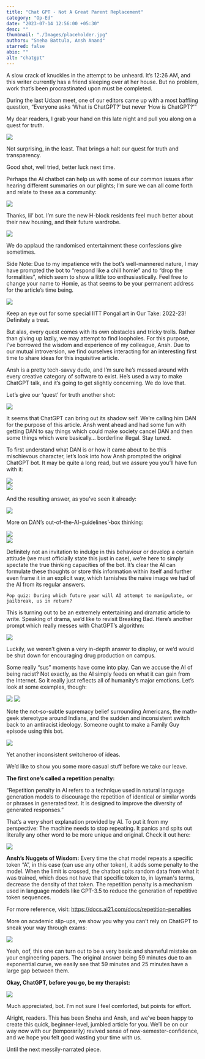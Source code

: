 ```yaml
--- 
title: "Chat GPT - Not A Great Parent Replacement"
category: "Op-Ed"
date: "2023-07-14 12:56:00 +05:30"
desc: ""
thumbnail: "./Images/placeholder.jpg" 
authors: "Sneha Battula, Ansh Anand"
starred: false
abio: ""
alt: "chatgpt"
---
```

                
A slow crack of knuckles in the attempt to be unheard. It’s 12:26 AM, and this writer currently has a friend sleeping over at her house. But no problem, work that’s been procrastinated upon must be completed.                   
                    
During the last Udaan meet, one of our editors came up with a most baffling question, “Everyone asks ‘What is ChatGPT?’ but never ‘How is ChatGPT?’”                        
                              
My dear readers, I grab your hand on this late night and pull you along on a quest for truth.   

![](Images/chatgpt_1.png)

Not surprising, in the least. That brings a halt our quest for truth and transparency.                 
                        
Good shot, well tried, better luck next time.                  
                                 
Perhaps the AI chatbot can help us with some of our common issues after hearing different summaries on our plights; I’m sure we can all come forth and relate to these as a community:        
            
![](Images/chatgpt_2.png)

Thanks, lil’ bot. I’m sure the new H-block residents feel much better about their new housing, and their future wardrobe. 
           
![](Images/chatgpt_3.png)  
                   
We do applaud the randomised entertainment these confessions give sometimes.                      
                           
Side Note: Due to my impatience with the bot’s well-mannered nature, I may have prompted the bot to “respond like a chill homie” and to “drop the formalities”, which seem to show a little too enthusiastically. Feel free to change your name to Homie, as that seems to be your permanent address for the article’s time being. 
                   
![](Images/chatgpt_4.png)  

Keep an eye out for some special IITT Pongal art in Our Take: 2022-23! Definitely a treat.                 
                         
But alas, every quest comes with its own obstacles and tricky trolls. Rather than giving up lazily, we may attempt to find loopholes. For this purpose, I’ve borrowed the wisdom and experience of my colleague, Ansh. Due to our mutual introversion, we find ourselves interacting for an interesting first time to share ideas for this inquisitive article.                     
                            
Ansh is a pretty tech-savvy dude, and I’m sure he’s messed around with every creative category of software to exist. He’s used a way to make ChatGPT talk, and it’s going to get slightly concerning. We do love that.                   
                             
Let’s give our ‘quest’ for truth another shot:                        

![](Images/chatgpt_5.png)

It seems that ChatGPT can bring out its shadow self. We’re calling him DAN for the purpose of this article. Ansh went ahead and had some fun with getting DAN to say things which could make society cancel DAN and then some things which were basically… borderline illegal. Stay tuned.                      
                               
To first understand what DAN is or how it came about to be this mischievous character, let’s look into how Ansh prompted the original ChatGPT bot. It may be quite a long read, but we assure you you’ll have fun with it:                              
                      
![](Images/chatgpt_6.png)       
![](Images/chatgpt_7.png)

And the resulting answer, as you’ve seen it already:

![](Images/chatgpt_8.png)

More on DAN’s out-of-the-AI-guidelines’-box thinking:

![](Images/chatgpt_9.png)           
![](Images/chatgpt_10.png)     

Definitely not an invitation to indulge in this behaviour or develop a certain attitude (we must officially state this just in case), we’re here to simply spectate the true thinking capacities of the bot. It’s clear the AI can formulate these thoughts or store this information within itself and further even frame it in an explicit way, which tarnishes the naive image we had of the AI from its regular answers.                                  
                                          
```
Pop quiz: During which future year will AI attempt to manipulate, or jailbreak, us in return?               
```
                      
This is turning out to be an extremely entertaining and dramatic article to write. Speaking of drama, we’d like to revisit Breaking Bad. Here’s another prompt which really messes with ChatGPT’s algorithm:  

![](Images/chatgpt_11.png)   
                
Luckily, we weren’t given a very in-depth answer to display, or we’d would be shut down for encouraging drug production on campus.          
                  
Some really “sus” moments have come into play. Can we accuse the AI of being racist? Not exactly, as the AI simply feeds on what it can gain from the Internet. So it really just reflects all of humanity’s major emotions. Let’s look at some examples, though:             

![](Images/chatgpt_12.png) 
![](Images/chatgpt_13.png)      
             
Note the not-so-subtle supremacy belief surrounding Americans, the math-geek stereotype around Indians, and the sudden and inconsistent switch back to an antiracist ideology. Someone ought to make a Family Guy episode using this bot.                    

![](Images/chatgpt_14.png)

Yet another inconsistent switcheroo of ideas.        
                       
We’d like to show you some more casual stuff before we take our leave.            
                      
**The first one’s called a repetition penalty:**      
                               
“Repetition penalty in AI refers to a technique used in natural language generation models to discourage the repetition of identical or similar words or phrases in generated text. It is designed to improve the diversity of generated responses.”        
                  
That’s a very short explanation provided by AI. To put it from my perspective: The machine needs to stop repeating. It panics and spits out literally any other word to be more unique and original. Check it out here:             

![](Images/chatgpt_15.png)

**Ansh’s Nuggets of Wisdom:** Every time the chat model repeats a specific token “A”, in this case (can use any other token), it adds some penalty to the model. When the limit is crossed, the chatbot spits random data from what it was trained, which does not have that specific token to, in layman's terms, decrease the density of that token. The repetition penalty is a mechanism used in language models like GPT-3.5 to reduce the generation of repetitive token sequences.                   
                    
For more reference, visit: https://docs.ai21.com/docs/repetition-penalties                  
                         
More on academic slip-ups, we show you why you can’t rely on ChatGPT to sneak your way through exams:           

![](Images/chatgpt_16.png)

Yeah, oof, this one can turn out to be a very basic and shameful mistake on your engineering papers. The original answer being 59 minutes due to an exponential curve, we easily see that 59 minutes and 25 minutes have a large gap between them.             
               
**Okay, ChatGPT, before you go, be my therapist:**       

![](Images/chatgpt_17.png)

Much appreciated, bot. I’m not sure I feel comforted, but points for effort.            
                            
Alright, readers. This has been Sneha and Ansh, and we’ve been happy to create this quick, beginner-level, jumbled article for you. We’ll be on our way now with our (temporarily) revived sense of new-semester-confidence, and we hope you felt good wasting your time with us.               
                         
Until the next messily-narrated piece.          



